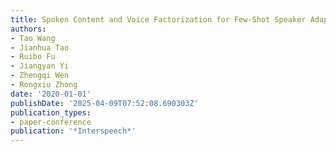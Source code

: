 ```yaml
---
title: Spoken Content and Voice Factorization for Few-Shot Speaker Adaptation.
authors:
- Tao Wang
- Jianhua Tao
- Ruibo Fu
- Jiangyan Yi
- Zhengqi Wen
- Rongxiu Zhong
date: '2020-01-01'
publishDate: '2025-04-09T07:52:08.690303Z'
publication_types:
- paper-conference
publication: '*Interspeech*'
---
```


